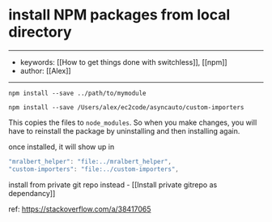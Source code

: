 # install NPM packages from local directory
--- 
- keywords: [[How to get things done with switchless]], [[npm]]
- author: [[Alex]]
--- 
```shell
npm install --save ../path/to/mymodule
```


```shell
npm install --save /Users/alex/ec2code/asyncauto/custom-importers
```

This copies the files to `node_modules`. So when you make changes, you will have to reinstall the package by uninstalling and then installing again. 


once installed, it will show up in 
```javascript
"mralbert_helper": "file:../mralbert_helper",
"custom-importers": "file:../custom-importers",
```

install from private git repo instead - [[Install private gitrepo as dependancy]]


ref: https://stackoverflow.com/a/38417065